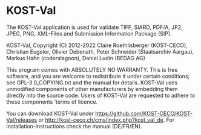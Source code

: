 KOST-Val
========

The KOST-Val application is used for validate TIFF, SIARD, PDF/A, JP2, JPEG, 
PNG, XML-Files and Submission Information Package (SIP).

KOST-Val, Copyright (C) 2012-2022 Claire Roethlisberger (KOST-CECO), 
Christian Eugster, Olivier Debenath, Peter Schneider (Staatsarchiv Aargau),
Markus Hahn (coderslagoon), Daniel Ludin (BEDAG AG)

This program comes with ABSOLUTELY NO WARRANTY.
This is free software, and you are welcome to redistribute it under 
certain conditions; see GPL-3.0_COPYING.txt and the manual for details.
KOST-Val uses unmodified components of other manufacturers by embedding them 
directly into the source code. Users of KOST-Val are requested to adhere to 
these components ‘terms of licence.

You can download KOST-Val under https://github.com/KOST-CECO/KOST-Val/releases 
or http://kost-ceco.ch/cms/index.php?kost_val_de. 
For installation-instructions check the manual (DE/FR/EN).
